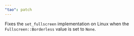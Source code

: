 ```yaml
---
"tao": patch
---
```


Fixes the `set_fullscreen` implementation on Linux when the `Fullscreen::Borderless` value is set to `None`.
